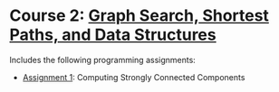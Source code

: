 # Course 2: [Graph Search, Shortest Paths, and Data Structures](https://www.coursera.org/learn/algorithms-graphs-data-structures)

Includes the following programming assignments:
* [Assignment 1](assignment_1): Computing Strongly Connected Components
